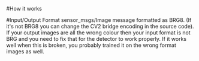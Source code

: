 #How it works


#Input/Output Format
sensor_msgs/Image message formatted as BRG8. (If it's not BRG8 you can change the CV2 bridge encoding in the source code). If your output images are all the wrong colour then your input format is not BRG and you need to fix that for the detector to work properly. If it works well when this is broken, you probably trained it on the wrong format images as well. 



